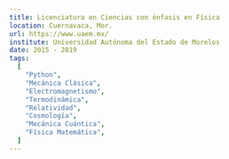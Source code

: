 ```yaml
---
title: Licenciatura en Ciencias con énfasis en Física
location: Cuernavaca, Mor.
url: https://www.uaem.mx/
institute: Universidad Autónoma del Estado de Morelos
date: 2015 - 2019
tags:
  [
    "Python",
    "Mecánica Clásica",
    "Electromagnetismo",
    "Termodinámica",
    "Relatividad",
    "Cosmología",
    "Mecánica Cuántica",
    "Física Matemática",
  ]
---
```

